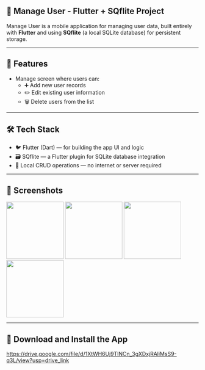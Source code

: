 ## 👥 Manage User - Flutter + SQflite Project
Manage User is a mobile application for managing user data, built entirely with **Flutter** and using **SQflite** (a local SQLite database) for persistent storage.

---

## 🧩 Features
- Manage screen where users can:
  - ➕ Add new user records
  - ✏️ Edit existing user information
  - 🗑️ Delete users from the list

---

## 🛠 Tech Stack
- 🐦 Flutter (Dart) — for building the app UI and logic
- 🗃️ SQflite — a Flutter plugin for SQLite database integration
- 🔧 Local CRUD operations — no internet or server required

---

## 📸 Screenshots
<img width="150" src="https://github.com/user-attachments/assets/1a4df71d-559b-447b-bf8e-7455044d9079"/>
<img width="150" src="https://github.com/user-attachments/assets/8a0ff6f4-c71f-4a05-87b8-8463c04cba9d"/>
<img width="150" src="https://github.com/user-attachments/assets/376a22f1-5aa1-468d-8bc7-f2e3966dc027"/>
<img width="150" src="https://github.com/user-attachments/assets/16d54980-1835-49fa-b7eb-f5524d777aac"/>

---

## 📱 Download and Install the App
https://drive.google.com/file/d/1XtWH6Uj9TlNCn_3gXDxjRAliMsS9-q3L/view?usp=drive_link
